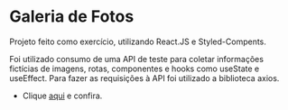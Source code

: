 # Galeria de Fotos

Projeto feito como exercício, utilizando React.JS e Styled-Compents.

Foi utilizado consumo de uma API de teste para coletar informações fictícias de imagens, rotas, componentes e hooks como useState e useEffect.
Para fazer as requisições à API foi utilizado a biblioteca axios.

- Clique [aqui](https://photo-gallery-xi-ten.vercel.app) e confira.
